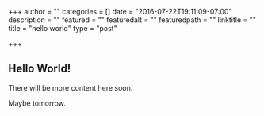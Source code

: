 +++
author = ""
categories = []
date = "2016-07-22T19:11:09-07:00"
description = ""
featured = ""
featuredalt = ""
featuredpath = ""
linktitle = ""
title = "hello world"
type = "post"

+++

## Hello World!

There will be more content here soon.

Maybe tomorrow.

